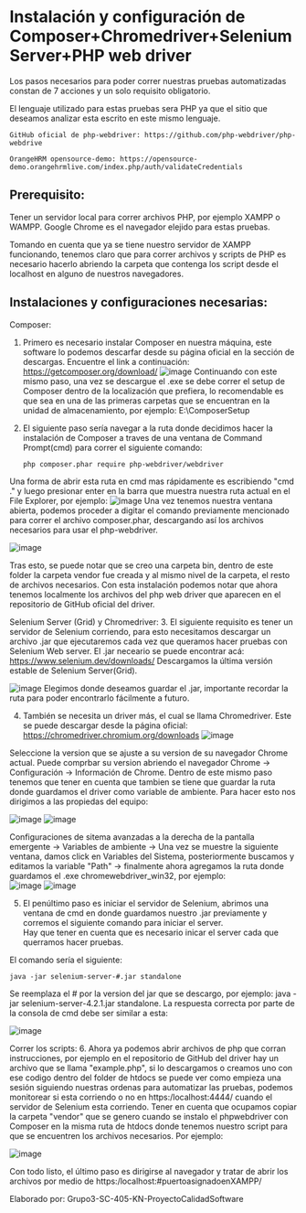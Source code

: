 # Instalación y configuración de Composer+Chromedriver+Selenium Server+PHP web driver

Los pasos necesarios para poder correr nuestras pruebas automatizadas constan de 7 acciones y un solo requisito obligatorio.

El lenguaje utilizado para estas pruebas sera PHP ya que el sitio que deseamos analizar esta escrito en este mismo lenguaje.

	
  `GitHub oficial de php-webdriver: https://github.com/php-webdriver/php-webdrive` 
  
  `OrangeHRM opensource-demo: https://opensource-demo.orangehrmlive.com/index.php/auth/validateCredentials`

## Prerequisito: 
Tener un servidor local para correr archivos PHP, por ejemplo XAMPP o WAMPP.
Google Chrome es el navegador elejido para estas pruebas.
  
Tomando en cuenta que ya se tiene nuestro servidor de XAMPP funcionando, tenemos claro que para correr archivos y scripts de PHP es necesario hacerlo abriendo la carpeta que contenga los script desde el localhost en alguno de nuestros navegadores.

## Instalaciones y configuraciones necesarias: 

Composer: 
1. Primero es necesario instalar Composer en nuestra máquina, este software lo podemos descarfar desde su página oficial en la sección de descargas. Encuentre el link  a continuación: https://getcomposer.org/download/
![image](https://user-images.githubusercontent.com/45716413/172532471-eaddeacf-94a8-459b-b543-3a51176ee65f.png)
Continuando con este mismo paso, una vez se descargue el .exe se debe correr el setup de Composer dentro de la localización que prefiera, lo recomendable es que sea en una de las primeras carpetas que se encuentran en la unidad de almacenamiento, por ejemplo: E:\ComposerSetup
  
2. El siguiente paso sería navegar a la ruta donde decidimos hacer la instalación de Composer a traves de una ventana de Command Prompt(cmd) para correr el siguiente comando:
   
    `php composer.phar require php-webdriver/webdriver`
    
Una forma de abrir esta ruta en cmd mas rápidamente es escribiendo "cmd ." y luego presionar enter en la barra que muestra nuestra ruta actual en el File Explorer, por ejemplo:
  ![image](https://user-images.githubusercontent.com/45716413/172533840-d622f72a-24f4-43e5-9c3f-2612aa65cb99.png)
Una vez tenemos nuestra ventana abierta, podemos proceder a digitar el comando previamente mencionado para correr el archivo composer.phar, descargando así los archivos necesarios para usar el php-webdriver.

![image](https://user-images.githubusercontent.com/45716413/172534018-b98c34a8-8056-42b3-bbd3-d68e14c11406.png)

Tras esto, se puede notar que se creo una carpeta bin, dentro de este folder la carpeta vendor fue creada y al mismo nivel de la carpeta, el resto de archivos necesarios. Con esta instalación podemos notar que ahora tenemos localmente los archivos del php web driver que aparecen en el repositorio de GitHub oficial del driver.

Selenium Server (Grid) y Chromedriver:
3. El siguiente requisito es tener un servidor de Selenium corriendo, para esto necesitamos descargar un archivo .jar que ejecutaremos cada vez que queramos hacer pruebas con Selenium Web server. El .jar neceario se puede encontrar acá: https://www.selenium.dev/downloads/
  Descargamos la última versión estable de Selenium Server(Grid).  
  
  ![image](https://user-images.githubusercontent.com/45716413/172534770-78c2fd19-9e35-4ed7-9475-b9afbe5fc091.png)
Elegimos donde deseamos guardar el .jar, importante recordar la ruta para poder encontrarlo fácilmente a futuro.

4. También se necesita un driver más, el cual se llama Chromedriver. Este se puede descargar desde la página oficial: https://chromedriver.chromium.org/downloads
![image](https://user-images.githubusercontent.com/45716413/172535361-8721c0a3-b3c3-4622-a920-acd8c961022d.png)

Seleccione la version que se ajuste a su version de su navegador Chrome actual. Puede comprbar su version abriendo el navegador Chrome -> Configuración -> Información de Chrome. 
Dentro de este mismo paso tenemos que tener en cuenta que tambien se tiene que guardar la ruta donde guardamos el driver como variable de ambiente. Para hacer esto nos dirigimos a las propiedas del equipo:

![image](https://user-images.githubusercontent.com/45716413/172535588-b592983f-a5be-44f8-8297-87d0933d631e.png)
![image](https://user-images.githubusercontent.com/45716413/172535882-d006d38e-d6d5-4173-b41d-395dd67d0f94.png)

Configuraciones de sitema avanzadas a la derecha de la pantalla emergente -> Variables de ambiente -> Una vez se muestre la siguiente ventana, damos click en Variables del Sistema, posteriormente buscamos y editamos la variable "Path" -> finalmente ahora agregamos la ruta donde guardamos el .exe chromewebdriver_win32, por ejemplo: 				
![image](https://user-images.githubusercontent.com/45716413/172536045-c9d436d2-4d64-4574-aa66-793a1377e7d5.png)
![image](https://user-images.githubusercontent.com/45716413/172536082-797b9f6a-3df4-4c52-8869-8011b1f9fd17.png)

5. El penúltimo paso es iniciar el servidor de Selenium, abrimos una ventana de cmd en donde guardamos nuestro .jar previamente y corremos el siguiente comando para iniciar el server.    
Hay que tener en cuenta que es necesario inicar el server cada que querramos hacer pruebas.

El comando sería el siguiente:

`java -jar selenium-server-#.jar standalone`

Se reemplaza el # por la version del jar que se descargo, por ejemplo: java -jar selenium-server-4.2.1.jar standalone.
La respuesta correcta por parte de la consola de cmd debe ser similar a esta:

![image](https://user-images.githubusercontent.com/45716413/172538509-c0de1f32-2cee-48cf-b200-66efaa2f3322.png)


Correr los scripts:
6. Ahora ya podemos abrir archivos de php que corran instrucciones, por ejemplo en el repositorio de GitHub del driver hay un archivo que se llama "example.php", si lo descargamos o creamos uno con ese codigo dentro del folder de htdocs se puede ver como empieza una sesión siguiendo nuestras ordenas para automatizar las pruebas, podemos monitorear si esta corriendo o no en https:/localhost:4444/ cuando el servidor de Selenium esta corriendo. 
Tener en cuenta que ocupamos copiar la carpeta "vendor" que se genero cuando se instalo el phpwebdriver con Composer en la misma ruta de htdocs donde tenemos nuestro script para que se encuentren los archivos necesarios. Por ejemplo:

![image](https://user-images.githubusercontent.com/45716413/172536516-0c9f6ecc-bf37-4d0a-ae00-33c134b439f2.png)

Con todo listo, el último paso es dirigirse al navegador y tratar de abrir los archivos por medio de https:/localhost:#puertoasignadoenXAMPP/


Elaborado por: Grupo3-SC-405-KN-ProyectoCalidadSoftware
